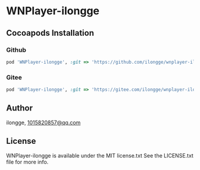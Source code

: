 # WNPlayer-ilongge

## Cocoapods Installation

### Github

```ruby
pod 'WNPlayer-ilongge', :git => 'https://github.com/ilongge/wnplayer-ilongge.git'
```
### Gitee

```ruby
pod 'WNPlayer-ilongge', :git => 'https://gitee.com/ilongge/wnplayer-ilongge.git'
```

## Author

ilongge, 1015820857@qq.com

## License

WNPlayer-ilongge is available under the MIT license.txt See the LICENSE.txt file for more info.
